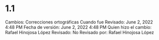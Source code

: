 # 1.1

Cambios: Correcciones ortográficas
Cuando fue Revisado: June 2, 2022 4:48 PM
Fecha de  versión: June 2, 2022 4:48 PM
Quien hizo el cambio: Rafael Hinojosa López
Revisado: No
Revisado por: Rafael Hinojosa López